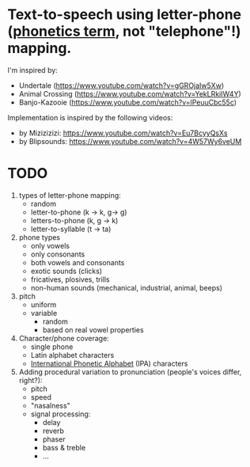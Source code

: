 # Text-to-speech using letter-phone ([phonetics term](https://en.wikipedia.org/wiki/Phone_(phonetics)), not "telephone"!) mapping. 

I'm inspired by:
- Undertale (https://www.youtube.com/watch?v=gGROjaIw5Xw) 
- Animal Crossing (https://www.youtube.com/watch?v=YekLRkiIW4Y)
- Banjo-Kazooie (https://www.youtube.com/watch?v=lPeuuCbc55c)

Implementation is inspired by the following videos:
- by Mizizizizi: https://www.youtube.com/watch?v=Eu7BcyyQsXs
- by Blipsounds: https://www.youtube.com/watch?v=4W57Wy6veUM

# TODO
1. types of letter-phone mapping:
    - random
    - letter-to-phone (k -> k, g-> g)
    - letters-to-phone (k, g -> k)
    - letter-to-syllable (t -> ta)
2. phone types
    - only vowels
    - only consonants
    - both vowels and consonants
    - exotic sounds (clicks)
    - fricatives, plosives, trills
    - non-human sounds (mechanical, industrial, animal, beeps)
3. pitch
    - uniform
    - variable
      - random
      - based on real vowel properties
4. Character/phone coverage:
    - single phone
    - Latin alphabet characters
    - [International Phonetic Alphabet](https://www.ipachart.com/) (IPA) characters
5. Adding procedural variation to pronunciation (people's voices differ, right?):
    - pitch
    - speed
    - "nasalness"
    - signal processing:
        - delay
        - reverb
        - phaser
        - bass & treble
        - ...


